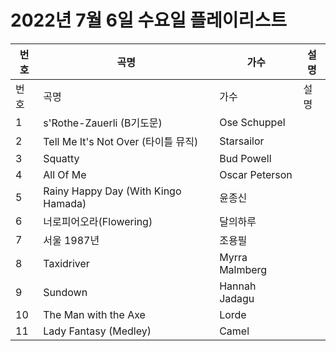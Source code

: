 # 2022년 7월 6일 수요일 플레이리스트

| 번호 | 곡명 | 가수 | 설명 |
|------|------|------|------|
| 번호 | 곡명 | 가수 | 설명 |
| 1 | s'Rothe-Zauerli (B기도문) | Ose Schuppel |  |
| 2 | Tell Me It's Not Over (타이틀 뮤직) | Starsailor |  |
| 3 | Squatty | Bud Powell |  |
| 4 | All Of Me | Oscar Peterson |  |
| 5 | Rainy Happy Day (With Kingo Hamada) | 윤종신 |  |
| 6 | 너로피어오라(Flowering) | 달의하루 |  |
| 7 | 서울 1987년 | 조용필 |  |
| 8 | Taxidriver | Myrra Malmberg |  |
| 9 | Sundown | Hannah Jadagu |  |
| 10 | The Man with the Axe | Lorde |  |
| 11 | Lady Fantasy (Medley) | Camel |  |
